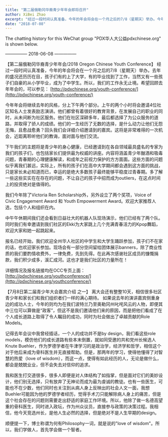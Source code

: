 ```yaml
---
title: "第二届俄勒冈华裔青少年年会即将召开"
author: XiBei Zhao
excerpt: "经过一段时间认真准备，今年的年会将会在一个月之后的7/8（星期天）举办。今年年会将继续去年的风格，分上下午两个部分。上午的两个小时将会邀请4位社区知名人士发表励志演讲，下午我们的主题将是青少年的身心健康。我们今年除了Victoria Ren Scholarship外，另外设立了两个奖项，Voice of Civic Engagement Award 和 Youth Empowerment Award。"
date: "2018-07-08"
---
```


The chatting history for this WeChat group "PDX华人大公益pdxchinese.org" is shown below.

—————  2018-06-08  —————

【第二届俄勒冈华裔青少年年会/2018 Oregon Chinese Youth Conference】 经过一段时间认真准备，今年的年会将会在一个月之后的7/8（星期天）举办。去年的盛况还历历在目，孩子们有的上了大学，有的毕业找到了工作，当然又有一些孩子们自豪的从小学毕业，成为了中学生。所以，我们的工作永无止境。希望回顾去年年会的，可以参见： [http://pdxchinese.org/youth-conference/](http://pdxchinese.org/youth-conference/)

今年年会将继续去年的风格，分上下午两个部分。上午的两个小时将会邀请4位社区知名人士发表励志演讲。他们都曾有着很好的教育背景，在发展自己的职业的同时，从未间断为社区服务。他们在社区深耕多年，最后都选择了为公众服务的道路，并取得了骄人的成绩。他们的一生经历了无数的选择，是什么动力让他们无怨无悔，且愈战愈勇？回头我们会详细介绍邀请到的嘉宾。这将是非常难得的一次机会，近距离聆听他们的教诲，面对面与他们交流。

下午我们的主题将是青少年的身心健康，已经邀请到在各自领域最具盛名的专家为我们的孩子们，也包括家长们提供最为权威的讲座。内容将涵盖青少年酗酒和吸毒问题，青春期的心理健康解读，和成年之前视力保护的方方面面。这些方面的问题似乎离我们甚远，实际上，所有的孩子们在高中大学期间都会遇到这方面的挑战，只是家长未必知道而已，幸运的是绝大多数孩子最终能够平稳度过青春期。多了解一些这些实实在在存在的问题，不让自己的孩子中招而成为outliers，在这点时间上的投资绝对是值得的。

我们今年除了Victoria Ren Scholarship外，另外设立了两个奖项，Voice of Civic Engagement Award 和 Youth Empowerment Award。欢迎大家推荐人选，包括个人和组织在内。

中午午休期间我们还会看到日益壮大的机器人队现场演示，他们已经有了两个队。同时我们有幸邀请到我们社区的Ekki为大家跳上几个充满青春活力的Kpop舞蹈，欢迎大家和她一起跳起来。

报名已经开始，我们欢迎全州华人社区的中学生和大学生踊跃参加，孩子们不在家的话，也欢迎家长参加。现场会有一部分空间留给团体展示banners，除了商业性质的我们要酌情收费外，一律免费，先到先得。在此再次感谢社区成员的慷慨捐款，我们积少成多，溪汇成河。这也才是我们社区的力量所在！

详细情况及报名链接均在OCC专页上面： [http://pdxchinese.org/youthconference/](http://pdxchinese.org/youthconference/)

【7月8日第二届青少年大会嘉宾介绍 之一】 离大会还有整整10天，相信很多社区青少年和家长们和我们组织者们一样的满心期待。 如果说去年的演讲嘉宾侧重身边的成功人士，今年的则均为在我们波特兰乃至奥勒冈州叱咤风云的人物，即便其中三位可以算做是“政客”，但这不是我们邀请他们来的原因，而是把他们看成了在个人成长道路上取得了令人瞩目的成功，同时为社会做出了卓越贡献的Role Models。

记得去年会议中我曾经插话，一个人的成功并不是by design，我们看这些role models，模仿他们的成长道路有些本末倒置，就如同受邀的共和党州长候选人Knute Buehler，作为罗德学者在牛津学习的是政治学，经济学和哲学，相信这个对于他后来成为骨科医生并无直接帮助。但是，那两年的学习，使得他懂得了对智慧的热爱（love of wisdom），而这一点，使得有如此经历的人，无论是做什么，都会是兢兢业业，但不会失去对信仰的追求。

我和医生打交道很多，很多人即便是对人体结构了如指掌，但是面对它们的美妙设计，他们别无选择，只有放弃了无神论而成为最为虔诚的教徒。也有一些医生，可能也不在少数，他们同时也关注到从病人身上反映出的社会人文一面，我想Buehler可能因为他的罗德学者经历，觉得手术刀只能解除病人身上的痛苦，但是这个社会存在的问题则需要走出舒适的家庭工作环境。所以，他除了做一名德高望重的骨科医生，同时进入政坛，作为州众议员，直接参与政策的决策过程。我相信，他今天竞选州长，是他人生必然的选择，但是绝对不是人生早期的design。

顺便提一下，博士称谓为何有Philosophy一词，就是说的"love of wisdom"。所以，我们学做人，首先学会做一个智者。
